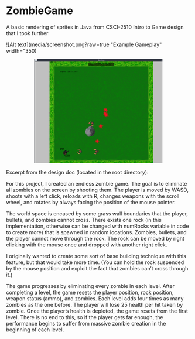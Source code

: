 # ZombieGame
A basic rendering of sprites in Java from CSCI-2510 Intro to Game design that I took further  
  
![Alt text](media/screenshot.png?raw=true "Example Gameplay" width="350)

<p align="center">
  <img src="media/screenshot.png" width="350"/>
</p>
  
Excerpt from the design doc (located in the root directory):  
  
For this project, I created an endless zombie game. The goal is to eliminate all zombies on the screen by shooting them. The player is moved by WASD, shoots with a left click, reloads with R, changes weapons with the scroll wheel, and rotates by always facing the position of the mouse pointer. 
  
The world space is encased by some grass wall boundaries that the player, bullets, and zombies cannot cross. There exists one rock (in this implementation, otherwise can be changed with numRocks variable in code to create more) that is spawned in random locations. Zombies, bullets, and the player cannot move through the rock. The rock can be moved by right clicking with the mouse once and dropped with another right click. 
  
I originally wanted to create some sort of base building technique with this feature, but that would take more time.  (You can hold the rock suspended by the mouse position and exploit the fact that zombies can’t cross through it.)
  
The game progresses by eliminating every zombie in each level. After completing a level, the game resets the player position, rock position, weapon status (ammo), and zombies. Each level adds four times as many zombies as the one before. The player will lose 25 health per hit taken by zombie. Once the player’s health is depleted, the game resets from the first level. There is no end to this, so if the player gets far enough, the performance begins to suffer from massive zombie creation in the beginning of each level. 
